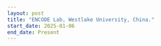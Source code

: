 ```yaml
---
layout: post
title: "ENCODE Lab, Westlake University, China."
start_date: 2025-01-06   
end_date: Present
---
```

